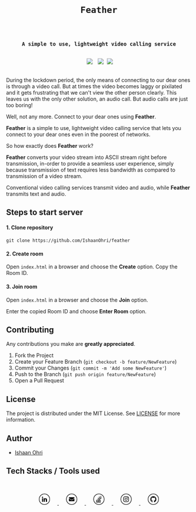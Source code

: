 <code>
  <h1 align="center">Feather</h1>
  <h3 align="center">A simple to use, lightweight video calling service</h3>
</code>

<div align="center">
  <img src="https://img.shields.io/github/repo-size/IshaanOhri/feather?logo=github" hspace="5">
  <img src="https://img.shields.io/github/license/IshaanOhri/feather" hspace="5">
  <img src="https://img.shields.io/github/last-commit/IshaanOhri/feather?logo=git">
</div>

<br>

<p align="center">

During the lockdown period, the only means of connecting to our dear ones is through a video call. But at times the video becomes laggy or pixilated and it gets frustrating that we can't view the other person clearly. This leaves us with the only other solution, an audio call. But audio calls are just too boring!

Well, not any more. Connect to your dear ones using <b>Feather</b>.

<b>Feather</b> is a simple to use, lightweight video calling service that lets you connect to your dear ones even in the poorest of networks.

So how exactly does <b>Feather</b> work?

<b>Feather</b> converts your video stream into ASCII stream right before transmission, in-order to provide a seamless user experience, simply because transmission of text requires less bandwidth as compared to transmission of a video stream.

Conventional video calling services transmit video and audio, while <b>Feather</b> transmits text and audio.
</p>

## Steps to start server

#### 1. Clone repository

```
git clone https://github.com/IshaanOhri/feather
```
#### 2. Create room

Open `index.html` in a browser and choose the **Create** option.
Copy the Room ID.

#### 3. Join room

Open `index.html` in a browser and choose the **Join** option.

Enter the copied Room ID and choose **Enter Room** option.

## Contributing

Any contributions you make are **greatly appreciated**.

1. Fork the Project
2. Create your Feature Branch (`git checkout -b feature/NewFeature`)
3. Commit your Changes (`git commit -m 'Add some NewFeature'`)
4. Push to the Branch (`git push origin feature/NewFeature`)
5. Open a Pull Request

## License

The project is distributed under the MIT License. See [LICENSE](https://github.com/IshaanOhri/feather/blob/master/LICENSE) for more information.

## Author

- [Ishaan Ohri](https://github.com/IshaanOhri)

## Tech Stacks / Tools used

<p>
</p>

<br>

<p align="center">
  <a href="https://www.linkedin.com/in/ishaanohri/">
    <img src="https://github.com/IshaanOhri/IshaanOhri/blob/master/assets/linkedin.png" width="30" height="30" hspace="20">
  </a>

  <a href="mailto:ishaan99ohri@gmail.com">
    <img src="https://github.com/IshaanOhri/IshaanOhri/blob/master/assets/mail.png" width="30" height="30" hspace="20">
  </a>

  <a href="https://stackoverflow.com/users/11712463/ishaan-ohri">
    <img src="https://github.com/IshaanOhri/IshaanOhri/blob/master/assets/stackoverflow.png" width="30" height="30" hspace="20">
  </a>

  <a href="https://www.instagram.com/ohri_8/">
    <img src="https://github.com/IshaanOhri/IshaanOhri/blob/master/assets/instagram.png" width="30" height="30" hspace="20">
  </a>

  <a href="https://github.com/IshaanOhri">
    <img src="https://github.com/IshaanOhri/IshaanOhri/blob/master/assets/github.png" width="30" height="30" hspace="20">
  </a>
</p>
